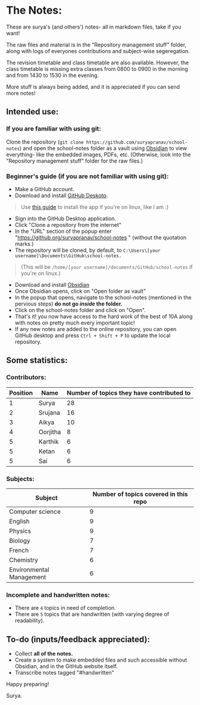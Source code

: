 # The Notes:
These are surya's (and others') notes- all in markdown files, take if you want!

The raw files and material is in the "Repository management stuff" folder, along with logs of everyones contributions and subject-wise segeregation.

The revision timetable and class timetable are also available. However, the class timetable is missing extra classes from 0800 to 0900 in the morning and from 1430 to 1530 in the evening.

More stuff is always being added, and it is appreciated if you can send more notes!

## Intended use:
### If you are familiar with using git:
Clone the repository (```git clone https://github.com/suryapranav/school-notes```) and open the school-notes folder as a vault using [Obsidian](https://obsidian.md/) to view everything- like the embedded images, PDFs, etc. (Otherwise, look into the "Repository management stuff" folder for the raw files.)

### Beginner's guide (if you are not familiar with using git):
- Make a GitHub account.
- Download and install [GitHub Deskotp](https://desktop.github.com/).
> Use [this guide](https://dev.to/rahedmir/is-github-desktop-available-for-gnu-linux-4a69#:~:text=Currently%2C%20Github%20Desktop%20for%20GNU,Hat%2FCentOS%2FFedora%20distributions.) to install the app if you're on linux, like I am :)
- Sign into the GitHub Desktop application.
- Click "Clone a repository from the internet"
- In the "URL" section of the popup enter "https://github.org/suryapranav/school-notes " (without the quotation marks.)
- The repository will be cloned, by default, to ```C:\Users\[your username]\Documents\GitHub\school-notes.```
> (This will be ```/home/[your username]/documents/GitHub/school-notes``` if you're on linux.)
- Download and install [Obsidian](https://obsidian.md)
- Once Obsidian opens, click on "Open folder as vault"
- In the popup that opens, navigate to the school-notes (mentioned in the pervious steps) **do not go *inside* the folder.**
- Click on the school-notes folder and click on "Open".
- That's it! you now have access to the hard work of the best of 10A along with notes on pretty much every important topic!
- If any new notes are added to the online repository, you can open GitHub desktop and press ```Ctrl + Shift + P``` to update the local repository.

## Some statistics:
### Contributors:
| Position | Name     | Number of topics they have contributed to |
| -------- | -------- | ----------------------------------------- |
| 1        | Surya    | 28                                        |
| 2        | Srujana  | 16                                        |
| 3        | Aikya    | 10                                        |
| 4        | Oorjitha | 8                                         |
| 5        | Karthik  | 6                                         |
| 5        | Ketan    | 6                                         |
| 5        | Sai      | 6                                         |


### Subjects:
| Subject                  | Number of topics covered in this repo |
| ------------------------ | ------------------------------------- |
| Computer science         | 9                                     |
| English                  | 9                                     |
| Physics                  | 9                                     |
| Biology                  | 7                                     |
| French                   | 7                                     |
| Chemistry                | 6                                     |
| Environmental Management | 6                                     |


### Incomplete and handwritten notes:
- There are `4` topics in need of completion.
- There are `5` topics that are handwritten (with varying degree of readability).

## To-do (inputs/feedback appreciated):
- Collect __all of the notes.__
- Create a system to make embedded files and such accessible without Obsidian, and in the GitHub website itself.
- Transcribe notes tagged "#handwritten"

Happy preparing!

Surya.
